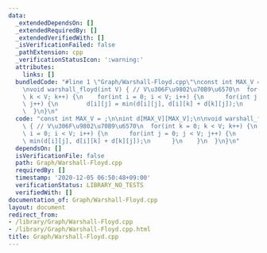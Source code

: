 ```yaml
---
data:
  _extendedDependsOn: []
  _extendedRequiredBy: []
  _extendedVerifiedWith: []
  _isVerificationFailed: false
  _pathExtension: cpp
  _verificationStatusIcon: ':warning:'
  attributes:
    links: []
  bundledCode: "#line 1 \"Graph/Warshall-Floyd.cpp\"\nconst int MAX_V = ;\n\nint d[MAX_V][MAX_V];\n\
    \nvoid warshall_floyd(int V) { // V\u306F\u9802\u70B9\u6570\n  for(int k = 0;\
    \ k < V; k++) {\n    for(int i = 0; i < V; i++) {\n      for(int j = 0; j < V;\
    \ j++) {\n        d[i][j] = min(d[i][j], d[i][k] + d[k][j]);\n      }\n    }\n\
    \  }\n}\n"
  code: "const int MAX_V = ;\n\nint d[MAX_V][MAX_V];\n\nvoid warshall_floyd(int V)\
    \ { // V\u306F\u9802\u70B9\u6570\n  for(int k = 0; k < V; k++) {\n    for(int\
    \ i = 0; i < V; i++) {\n      for(int j = 0; j < V; j++) {\n        d[i][j] =\
    \ min(d[i][j], d[i][k] + d[k][j]);\n      }\n    }\n  }\n}\n"
  dependsOn: []
  isVerificationFile: false
  path: Graph/Warshall-Floyd.cpp
  requiredBy: []
  timestamp: '2020-12-05 06:50:48+09:00'
  verificationStatus: LIBRARY_NO_TESTS
  verifiedWith: []
documentation_of: Graph/Warshall-Floyd.cpp
layout: document
redirect_from:
- /library/Graph/Warshall-Floyd.cpp
- /library/Graph/Warshall-Floyd.cpp.html
title: Graph/Warshall-Floyd.cpp
---
```

